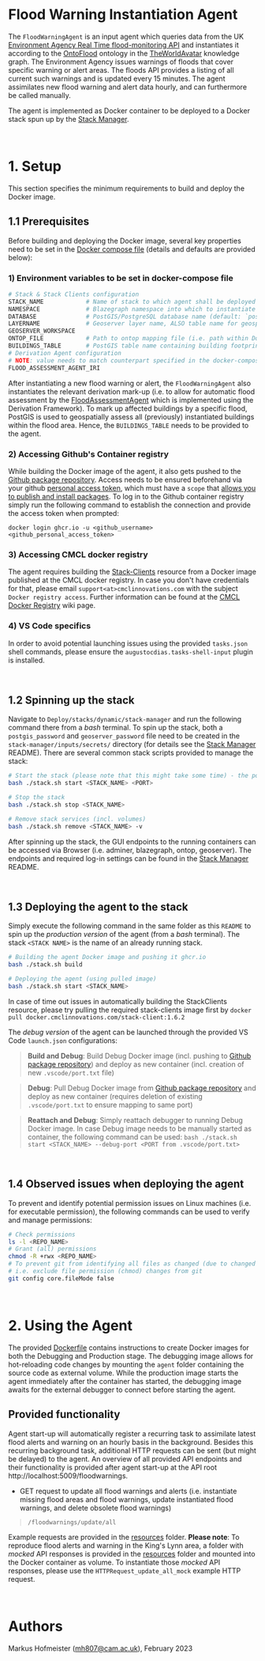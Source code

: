 # Flood Warning Instantiation Agent

The `FloodWarningAgent` is an input agent which queries data from the UK [Environment Agency Real Time flood-monitoring API] and instantiates it according to the [OntoFlood] ontology in the [TheWorldAvatar] knowledge graph. The Environment Agency issues warnings of floods that cover specific warning or alert areas. The floods API provides a listing of all current such warnings and is updated every 15 minutes. The agent assimilates new flood warning and alert data hourly, and can furthermore be called manually.

The agent is implemented as Docker container to be deployed to a Docker stack spun up by the [Stack Manager].

&nbsp;
# 1. Setup

This section specifies the minimum requirements to build and deploy the Docker image. 

## 1.1 Prerequisites

Before building and deploying the Docker image, several key properties need to be set in the [Docker compose file] (details and defaults are provided below):

### **1) Environment variables to be set in docker-compose file**

```bash
# Stack & Stack Clients configuration
STACK_NAME            # Name of stack to which agent shall be deployed
NAMESPACE             # Blazegraph namespace into which to instantiate data
DATABASE              # PostGIS/PostgreSQL database name (default: `postgres`, i.e. required for Ontop to access database)
LAYERNAME             # Geoserver layer name, ALSO table name for geospatial features in PostGIS
GEOSERVER_WORKSPACE   
ONTOP_FILE            # Path to ontop mapping file (i.e. path within Docker container)
BUILDINGS_TABLE       # PostGIS table name containing building footprints
# Derivation Agent configuration
# NOTE: value needs to match counterpart specified in the docker-compose.yml file of FloodAssessmentAgent
FLOOD_ASSESSMENT_AGENT_IRI
```
After instantiating a new flood warning or alert, the `FloodWarningAgent` also instantiates the relevant derivation mark-up (i.e. to allow for automatic flood assessment by the [FloodAssessmentAgent] which is implemented using the Derivation Framework). To mark up affected buildings by a specific flood, PostGIS is used to geospatially assess all (previously) instantiated buildings within the flood area. Hence, the `BUILDINGS_TABLE` needs to be provided to the agent.

### **2) Accessing Github's Container registry**

While building the Docker image of the agent, it also gets pushed to the [Github package repository]. Access needs to be ensured beforehand via your github [personal access token], which must have a `scope` that [allows you to publish and install packages]. To log in to the Github container registry simply run the following command to establish the connection and provide the access token when prompted:
```
docker login ghcr.io -u <github_username>
<github_personal_access_token>
```

### **3) Accessing CMCL docker registry**

The agent requires building the [Stack-Clients] resource from a Docker image published at the CMCL docker registry. In case you don't have credentials for that, please email `support<at>cmclinnovations.com` with the subject `Docker registry access`. Further information can be found at the [CMCL Docker Registry] wiki page.

### **4) VS Code specifics**

In order to avoid potential launching issues using the provided `tasks.json` shell commands, please ensure the `augustocdias.tasks-shell-input` plugin is installed.

&nbsp;
## 1.2 Spinning up the stack

Navigate to `Deploy/stacks/dynamic/stack-manager` and run the following command there from a *bash* terminal. To spin up the stack, both a `postgis_password` and `geoserver_password` file need to be created in the `stack-manager/inputs/secrets/` directory (for details see the [Stack Manager] README). There are several common stack scripts provided to manage the stack:

```bash
# Start the stack (please note that this might take some time) - the port is optional and defaults to 3838
bash ./stack.sh start <STACK_NAME> <PORT>

# Stop the stack
bash ./stack.sh stop <STACK_NAME>

# Remove stack services (incl. volumes)
bash ./stack.sh remove <STACK_NAME> -v
```

After spinning up the stack, the GUI endpoints to the running containers can be accessed via Browser (i.e. adminer, blazegraph, ontop, geoserver). The endpoints and required log-in settings can be found in the [Stack Manager] README.

&nbsp;
## 1.3 Deploying the agent to the stack

Simply execute the following command in the same folder as this `README` to spin up the *production version* of the agent (from a *bash* terminal). The stack `<STACK NAME>` is the name of an already running stack.
```bash
# Building the agent Docker image and pushing it ghcr.io
bash ./stack.sh build

# Deploying the agent (using pulled image)
bash ./stack.sh start <STACK_NAME>
```

In case of time out issues in automatically building the StackClients resource, please try pulling the required stack-clients image first by `docker pull docker.cmclinnovations.com/stack-client:1.6.2`

The *debug version* of the agent can be launched through the provided VS Code `launch.json` configurations:
> **Build and Debug**: Build Debug Docker image (incl. pushing to [Github package repository]) and deploy as new container (incl. creation of new `.vscode/port.txt` file)

> **Debug**: Pull Debug Docker image from [Github package repository] and deploy as new container (requires deletion of existing `.vscode/port.txt` to ensure mapping to same port)

> **Reattach and Debug**: Simply reattach debugger to running Debug Docker image. In case Debug image needs to be manually started as container, the following command can be used: 
`bash ./stack.sh start <STACK_NAME> --debug-port <PORT from .vscode/port.txt>`

&nbsp;
## 1.4 Observed issues when deploying the agent

To prevent and identify potential permission issues on Linux machines (i.e. for executable permission), the following commands can be used to verify and manage permissions:

```bash
# Check permissions
ls -l <REPO_NAME>
# Grant (all) permissions
chmod -R +rwx <REPO_NAME>
# To prevent git from identifying all files as changed (due to changed permission rights), 
# i.e. exclude file permission (chmod) changes from git 
git config core.fileMode false
```


&nbsp;
# 2. Using the Agent

The provided [Dockerfile] contains instructions to create Docker images for both the Debugging and Production stage. The debugging image allows for hot-reloading code changes by mounting the `agent` folder containing the source code as external volume. While the production image starts the agent immediately after the container has started, the debugging image awaits for the external debugger to connect before starting the agent. 

## Provided functionality

Agent start-up will automatically register a recurring task to assimilate latest flood alerts and warning on an hourly basis in the background. Besides this recurring background task, additional HTTP requests can be sent (but might be delayed) to the agent. An overview of all provided API endpoints and their functionality is provided after agent start-up at the API root http://localhost:5009/floodwarnings.

- GET request to update all flood warnings and alerts (i.e. instantiate missing flood areas and flood warnings, update instantiated flood warnings, and delete obsolete flood warnings)
> `/floodwarnings/update/all` 

Example requests are provided in the [resources] folder. **Please note**: To reproduce flood alerts and warning in the King's Lynn area, a folder with *mocked* API responses is provided in the [resources] folder and mounted into the Docker container as volume. To instantiate those *mocked* API responses, please use the `HTTPRequest_update_all_mock` example HTTP request.



&nbsp;
# Authors
Markus Hofmeister (mh807@cam.ac.uk), February 2023


<!-- Links -->
[allows you to publish and install packages]: https://docs.github.com/en/packages/working-with-a-github-packages-registry/working-with-the-apache-maven-registry#authenticating-to-github-packages
[CMCL Docker registry wiki page]: https://github.com/cambridge-cares/TheWorldAvatar/wiki/Docker%3A-Image-registry
[CMCL Docker registry]: https://github.com/cambridge-cares/TheWorldAvatar/wiki/Docker%3A-Image-registry
[Github package repository]: https://github.com/cambridge-cares/TheWorldAvatar/wiki/Packages
[JPS_BASE_LIB]: https://github.com/cambridge-cares/TheWorldAvatar/tree/main/JPS_BASE_LIB
[personal access token]: https://docs.github.com/en/github/authenticating-to-github/creating-a-personal-access-token
[py4jps]: https://pypi.org/project/py4jps/#description

[Environment Agency Real Time flood-monitoring API]: https://environment.data.gov.uk/flood-monitoring/doc/reference#flood-warnings
[FloodAssessmentAgent]: https://github.com/cambridge-cares/TheWorldAvatar/tree/main/Agents/FloodAssessmentAgent
[OntoFlood]: https://github.com/cambridge-cares/TheWorldAvatar/tree/main/JPS_Ontology/ontology/ontoflood
[Stack-Clients]: https://github.com/cambridge-cares/TheWorldAvatar/tree/main/Deploy/stacks/dynamic/stack-clients
[Stack Manager]: https://github.com/cambridge-cares/TheWorldAvatar/tree/main/Deploy/stacks/dynamic/stack-manager
[TheWorldAvatar]: https://github.com/cambridge-cares/TheWorldAvatar

<!-- Files -->
[Docker compose file]: docker-compose.yml
[Dockerfile]: Dockerfile
[resources]: resources
